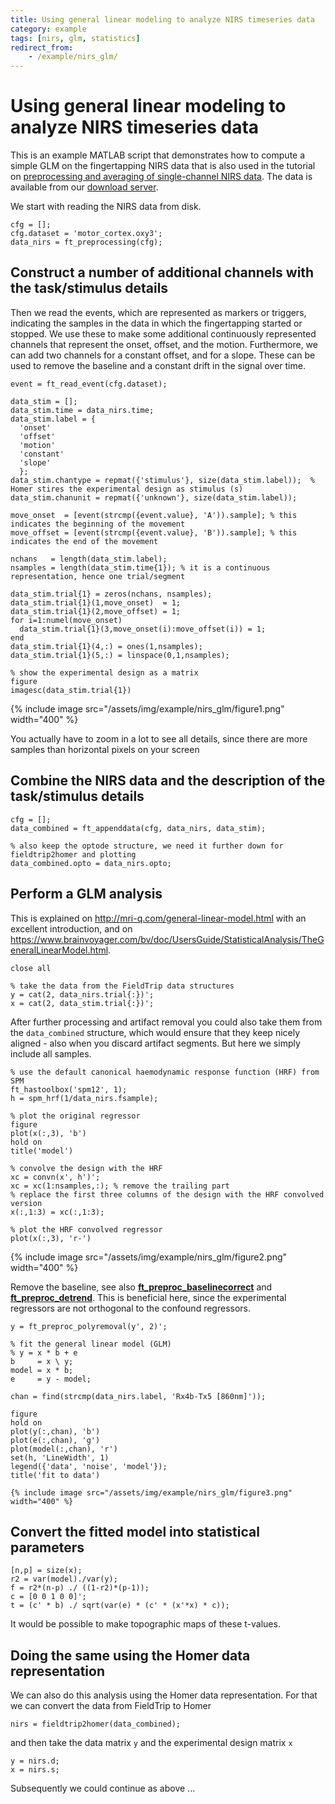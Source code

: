 ```yaml
---
title: Using general linear modeling to analyze NIRS timeseries data
category: example
tags: [nirs, glm, statistics]
redirect_from:
    - /example/nirs_glm/
---
```


# Using general linear modeling to analyze NIRS timeseries data

This is an example MATLAB script that demonstrates how to compute a simple GLM on the fingertapping NIRS data that is also used in the tutorial on [preprocessing and averaging of single-channel NIRS data](/tutorial/nirs_singlechannel). The data is available from our [download server](https://download.fieldtriptoolbox.org/tutorial/nirs_singlechannel/).

We start with reading the NIRS data from disk.

    cfg = [];
    cfg.dataset = 'motor_cortex.oxy3';
    data_nirs = ft_preprocessing(cfg);

## Construct a number of additional channels with the task/stimulus details

Then we read the events, which are represented as markers or triggers, indicating the samples in the data in which the fingertapping started or stopped. We use these to make some additional continuously represented channels that represent the onset, offset, and the motion. Furthermore, we can add two channels for a constant offset, and for a slope. These can be used to remove the baseline and a constant drift in the signal over time.

    event = ft_read_event(cfg.dataset);

    data_stim = [];
    data_stim.time = data_nirs.time;
    data_stim.label = {
      'onset'
      'offset'
      'motion'
      'constant'
      'slope'
      };
    data_stim.chantype = repmat({'stimulus'}, size(data_stim.label));  % Homer stires the experimental design as stimulus (s)
    data_stim.chanunit = repmat({'unknown'}, size(data_stim.label));

    move_onset  = [event(strcmp({event.value}, 'A')).sample]; % this indicates the beginning of the movement
    move_offset = [event(strcmp({event.value}, 'B')).sample]; % this indicates the end of the movement

    nchans   = length(data_stim.label);
    nsamples = length(data_stim.time{1}); % it is a continuous representation, hence one trial/segment

    data_stim.trial{1} = zeros(nchans, nsamples);
    data_stim.trial{1}(1,move_onset)  = 1;
    data_stim.trial{1}(2,move_offset) = 1;
    for i=1:numel(move_onset)
      data_stim.trial{1}(3,move_onset(i):move_offset(i)) = 1;
    end
    data_stim.trial{1}(4,:) = ones(1,nsamples);
    data_stim.trial{1}(5,:) = linspace(0,1,nsamples);

    % show the experimental design as a matrix
    figure
    imagesc(data_stim.trial{1})

{% include image src="/assets/img/example/nirs_glm/figure1.png" width="400" %}

You actually have to zoom in a lot to see all details, since there are more samples than horizontal pixels on your screen

## Combine the NIRS data and the description of the task/stimulus details

    cfg = [];
    data_combined = ft_appenddata(cfg, data_nirs, data_stim);

    % also keep the optode structure, we need it further down for fieldtrip2homer and plotting
    data_combined.opto = data_nirs.opto;

## Perform a GLM analysis

This is explained on http://mri-q.com/general-linear-model.html with an excellent introduction, and
on https://www.brainvoyager.com/bv/doc/UsersGuide/StatisticalAnalysis/TheGeneralLinearModel.html.

    close all

    % take the data from the FieldTrip data structures
    y = cat(2, data_nirs.trial{:})';
    x = cat(2, data_stim.trial{:})';

After further processing and artifact removal you could also take them from the `data_combined` structure, which would ensure that they keep nicely aligned - also when you discard artifact segments. But here we simply include all samples.

    % use the default canonical haemodynamic response function (HRF) from SPM
    ft_hastoolbox('spm12', 1);
    h = spm_hrf(1/data_nirs.fsample);

    % plot the original regressor
    figure
    plot(x(:,3), 'b')
    hold on
    title('model')

    % convolve the design with the HRF
    xc = convn(x', h')';
    xc = xc(1:nsamples,:); % remove the trailing part
    % replace the first three columns of the design with the HRF convolved version
    x(:,1:3) = xc(:,1:3);

    % plot the HRF convolved regressor
    plot(x(:,3), 'r-')

{% include image src="/assets/img/example/nirs_glm/figure2.png" width="400" %}

Remove the baseline, see also **[ft_preproc_baselinecorrect](/reference/preproc/ft_preproc_baselinecorrect)** and **[ft_preproc_detrend](/reference/preproc/ft_preproc_detrend)**. This is beneficial here, since the experimental regressors are not orthogonal to the confound regressors.

    y = ft_preproc_polyremoval(y', 2)';

    % fit the general linear model (GLM)
    % y = x * b + e
    b     = x \ y;
    model = x * b;
    e     = y - model;

    chan = find(strcmp(data_nirs.label, 'Rx4b-Tx5 [860nm]'));

    figure
    hold on
    plot(y(:,chan), 'b')
    plot(e(:,chan), 'g')
    plot(model(:,chan), 'r')
    set(h, 'LineWidth', 1)
    legend({'data', 'noise', 'model'});
    title('fit to data')

    {% include image src="/assets/img/example/nirs_glm/figure3.png" width="400" %}

## Convert the fitted model into statistical parameters

    [n,p] = size(x);
    r2 = var(model)./var(y);
    f = r2*(n-p) ./ ((1-r2)*(p-1));
    c = [0 0 1 0 0]';
    t = (c' * b) ./ sqrt(var(e) * (c' * (x'*x) * c));

It would be possible to make topographic maps of these t-values.

## Doing the same using the Homer data representation

We can also do this analysis using the Homer data representation. For that we can convert the data from FieldTrip to Homer

    nirs = fieldtrip2homer(data_combined);

and then take the data matrix `y` and the experimental design matrix `x`

    y = nirs.d;
    x = nirs.s;

Subsequently we could continue as above ...
